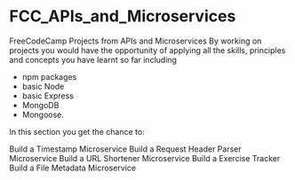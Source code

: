 # FCC_APIs_and_Microservices
FreeCodeCamp Projects from APIs and Microservices
By working on projects you would have the opportunity of applying all the skills, principles and concepts you have learnt so far including 
- npm packages
- basic Node
- basic Express
- MongoDB
- Mongoose.

In this section you get the chance to:

Build a Timestamp Microservice
Build a Request Header Parser Microservice
Build a URL Shortener Microservice
Build a Exercise Tracker
Build a File Metadata Microservice
